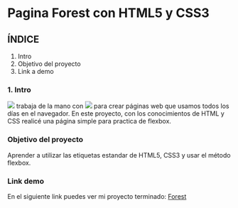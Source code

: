 # Pagina Forest con HTML5 y CSS3

## ÍNDICE
1. Intro
2. Objetivo del proyecto
3. Link a demo

### 1. Intro
<img src="https://img.shields.io/badge/HTML5-E34F26?style=for-the-badge&logo=html5&logoColor=white" /> trabaja de la mano con <img src="https://img.shields.io/badge/CSS3-1572B6?style=for-the-badge&logo=css3&logoColor=white" /> para crear páginas web que usamos todos los días en el navegador. En este proyecto, con los conocimientos de HTML y CSS realicé una página simple para practica de flexbox.

### Objetivo del proyecto
Aprender a utilizar las etiquetas estandar de HTML5, CSS3 y usar el método flexbox.

### Link demo
En el siguiente link puedes ver mi proyecto terminado: [Forest](https://paginaforest.vercel.app/)
